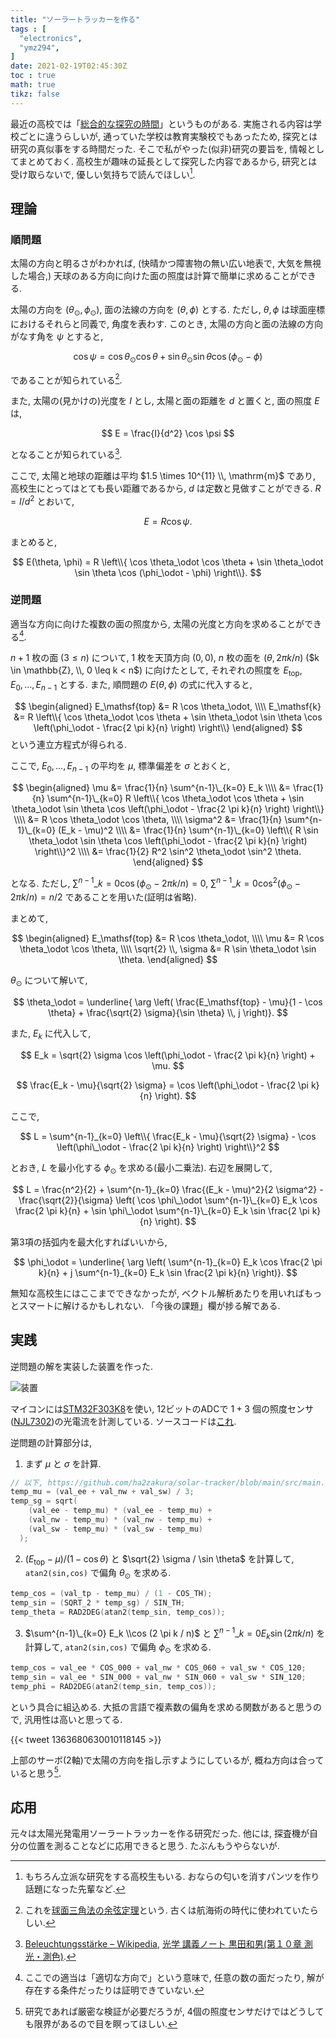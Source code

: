 ```yaml
---
title: "ソーラートラッカーを作る"
tags : [
  "electronics",
  "ymz294",
]
date: 2021-02-19T02:45:30Z
toc : true
math: true
tikz: false
---
```


最近の高校では「[総合的な探究の時間](https://www.mext.go.jp/content/1407196_21_1_1_2.pdf)」というものがある.
実施される内容は学校ごとに違うらしいが,
通っていた学校は教育実験校でもあったため,
探究とは研究の真似事をする時間だった.
そこで私がやった(似非)研究の要旨を,
情報としてまとめておく.
高校生が趣味の延長として探究した内容であるから,
研究とは受け取らないで, 優しい気持ちで読んでほしい[^1].
[^1]: もちろん立派な研究をする高校生もいる.
おならの匂いを消すパンツを作り話題になった先輩など.

## 理論

### 順問題

太陽の方向と明るさがわかれば,
(快晴かつ障害物の無い広い地表で, 大気を無視した場合,)
天球のある方向に向けた面の照度は計算で簡単に求めることができる.

太陽の方向を $(\theta_\odot, \phi_\odot)$,
面の法線の方向を $(\theta, \phi)$ とする.
ただし, $\theta,\phi$ は球面座標におけるそれらと同義で, 角度を表わす.
このとき, 太陽の方向と面の法線の方向がなす角を $\psi$ とすると,

$$
\cos \psi =
\cos \theta_\odot \cos \theta +
\sin \theta_\odot \sin \theta
\cos (\phi_\odot - \phi)
$$

であることが知られている[^2].
[^2]: これを[球面三角法の余弦定理](https://ja.wikipedia.org/wiki/球面三角法#球面三角法の基本公式)という.
古くは航海術の時代に使われていたらしい.

また, 太陽の(見かけの)光度を $I$ とし,
太陽と面の距離を $d$ と置くと,
面の照度 $E$ は,

$$
E = \frac{I}{d^2} \cos \psi
$$

となることが知られている[^3].
[^3]: [Beleuchtungsstärke – Wikipedia](https://de.wikipedia.org/wiki/Beleuchtungsst%C3%A4rke#Photometrisches_Entfernungsgesetz),
[光学 講義ノート 黒田和男(第１０章 測光・測色)](http://qopt.iis.u-tokyo.ac.jp/optics/10radiometryU_A4.pdf#page=4).

ここで, 太陽と地球の距離は平均 $1.5 \times 10^{11} \\, \mathrm{m}$ であり,
高校生にとってはとても長い距離であるから, $d$ は定数と見做すことができる.
$R = I/d^2$ とおいて,

$$
E = R \cos \psi.
$$

まとめると,

$$
E(\theta, \phi) = R \left\\{
  \cos \theta_\odot \cos \theta +
  \sin \theta_\odot \sin \theta
  \cos (\phi_\odot - \phi)
\right\\}.
$$

### 逆問題

適当な方向に向けた複数の面の照度から,
太陽の光度と方向を求めることができる[^4].
[^4]: ここでの適当は「適切な方向で」という意味で,
任意の数の面だったり,
解が存在する条件だったりは証明できていない.

$n+1$ 枚の面 ($3 \leq n$) について, $1$ 枚を天頂方向 $(0,0)$,
$n$ 枚の面を $(\theta, 2 \pi k / n)$ ($k \in \mathbb{Z}, \\, 0 \leq k < n$)
に向けたとして,
それぞれの照度を $E_\mathsf{top}, E_0, \dots, E_{n-1}$ とする.
また, 順問題の $E(\theta,\phi)$ の式に代入すると,

$$
\begin{aligned}
  E_\mathsf{top} &= R \cos \theta_\odot, \\\\ 
  E_\mathsf{k} &= R \left\\{
    \cos \theta_\odot \cos \theta +
    \sin \theta_\odot \sin \theta
    \cos \left(\phi_\odot - \frac{2 \pi k}{n} \right)
  \right\\}
\end{aligned}
$$
という連立方程式が得られる.

ここで, $E_0, \dots, E_{n-1}$ の平均を $\mu$, 標準偏差を $\sigma$ とおくと,

$$
\begin{aligned}
  \mu
  &= \frac{1}{n} \sum^{n-1}\_{k=0} E_k \\\\ 
  &= \frac{1}{n} \sum^{n-1}\_{k=0} R \left\\{
      \cos \theta_\odot \cos \theta +
      \sin \theta_\odot \sin \theta
      \cos \left(\phi_\odot - \frac{2 \pi k}{n} \right)
    \right\\} \\\\ 
  &= R \cos \theta_\odot \cos \theta, \\\\ 
  \sigma^2
  &= \frac{1}{n} \sum^{n-1}\_{k=0} (E_k - \mu)^2 \\\\ 
  &= \frac{1}{n} \sum^{n-1}\_{k=0} \left\\{
      R \sin \theta_\odot \sin \theta
      \cos \left(\phi_\odot - \frac{2 \pi k}{n} \right)
    \right\\}^2 \\\\ 
  &= \frac{1}{2} R^2 \sin^2 \theta_\odot \sin^2 \theta.
\end{aligned}
$$

となる. ただし,
$\sum^{n-1}\_{k=0} \cos \left(\phi_\odot - 2 \pi k / n \right) = 0$,
$\sum^{n-1}\_{k=0} \cos^2 \left(\phi_\odot - 2 \pi k / n \right) = n/2$
であることを用いた(証明は省略).

まとめて,

$$
\begin{aligned}
  E_\mathsf{top} &= R \cos \theta_\odot, \\\\ 
  \mu &= R \cos \theta_\odot \cos \theta, \\\\ 
  \sqrt{2} \\, \sigma &= R \sin \theta_\odot \sin \theta.
\end{aligned}
$$

$\theta_\odot$ について解いて,

$$
\theta_\odot = \underline{ \arg \left(
    \frac{E_\mathsf{top} - \mu}{1 - \cos \theta}
    +
    \frac{\sqrt{2} \sigma}{\sin \theta} \\, j
\right)}.
$$

また, $E_k$ に代入して,

$$
E_k = \sqrt{2} \sigma \cos \left(\phi_\odot - \frac{2 \pi k}{n} \right) + \mu.
$$

$$
\frac{E_k - \mu}{\sqrt{2} \sigma} = \cos \left(\phi_\odot - \frac{2 \pi k}{n} \right).
$$

ここで,

$$
L = \sum^{n-1}_{k=0} \left\\{
  \frac{E_k - \mu}{\sqrt{2} \sigma} - \cos \left(\phi\_\odot - \frac{2 \pi k}{n} \right)
\right\\}^2
$$

とおき, $L$ を最小化する $\phi_\odot$ を求める(最小二乗法).
右辺を展開して,

$$
L =
  \frac{n^2}{2} +
  \sum^{n-1}_{k=0} \frac{(E_k - \mu)^2}{2 \sigma^2} -
  \frac{\sqrt{2}}{\sigma} \left(
    \cos \phi\_\odot \sum^{n-1}\_{k=0} E_k \cos \frac{2 \pi k}{n} +
    \sin \phi\_\odot \sum^{n-1}\_{k=0} E_k \sin \frac{2 \pi k}{n}
  \right).
$$

第3項の括弧内を最大化すればいいから,

$$
\phi_\odot = \underline{ \arg \left(
  \sum^{n-1}_{k=0} E_k \cos \frac{2 \pi k}{n} +
  j \sum^{n-1}_{k=0} E_k \sin \frac{2 \pi k}{n}
\right)}.
$$

無知な高校生にはここまでできなかったが,
ベクトル解析あたりを用いればもっとスマートに解けるかもしれない.
「今後の課題」欄が捗る解である.

## 実践

逆問題の解を実装した装置を作った.

![装置](../../../img/posts/electronics/solar-tracker-1.jpg)

マイコンには[STM32F303K8](https://www.st.com/en/evaluation-tools/nucleo-f303k8.html)を使い,
12ビットのADCで $1+3$ 個の照度センサ([NJL7302](https://www.njr.co.jp/electronic_device/products/NJL7302L-F3.html))の光電流を計測している.
ソースコードは[これ](https://github.com/ha2zakura/solar-tracker).

逆問題の計算部分は,
1. まず $\mu$ と $\sigma$ を計算.

```cpp
// 以下, https://github.com/ha2zakura/solar-tracker/blob/main/src/main.cppより抜粋
temp_mu = (val_ee + val_nw + val_sw) / 3;
temp_sg = sqrt(
    (val_ee - temp_mu) * (val_ee - temp_mu) +
    (val_nw - temp_mu) * (val_nw - temp_mu) +
    (val_sw - temp_mu) * (val_sw - temp_mu)
  );
```

2. $(E_\mathsf{top} - \mu)/(1 - \cos \theta)$ と
$\sqrt{2} \sigma / \sin \theta$ を計算して,
`atan2(sin,cos)` で偏角 $\theta_\odot$ を求める.

```cpp
temp_cos = (val_tp - temp_mu) / (1 - COS_TH);
temp_sin = (SQRT_2 * temp_sg) / SIN_TH;
temp_theta = RAD2DEG(atan2(temp_sin, temp_cos));
```

3. $\sum^{n-1}\_{k=0} E_k \\cos (2 \pi k / n)$ と
$\sum^{n-1}\_{k=0} E_k \sin (2 \pi k / n)$ を計算して,
`atan2(sin,cos)` で偏角 $\phi_\odot$ を求める.

```cpp
temp_cos = val_ee * COS_000 + val_nw * COS_060 + val_sw * COS_120;
temp_sin = val_ee * SIN_000 + val_nw * SIN_060 + val_sw * SIN_120;
temp_phi = RAD2DEG(atan2(temp_sin, temp_cos));
```

という具合に組込める.
大抵の言語で複素数の偏角を求める関数があると思うので,
汎用性は高いと思ってる.

{{< tweet 1363680630010118145 >}}

上部のサーボ(2軸)で太陽の方向を指し示すようにしているが,
概ね方向は合っていると思う[^5].
[^5]: 研究であれば厳密な検証が必要だろうが,
4個の照度センサだけではどうしても限界があるので目を瞑ってほしい.

## 応用

元々は太陽光発電用ソーラートラッカーを作る研究だった.
他には, 探査機が自分の位置を測ることなどに応用できると思う.
たぶんもうやらないが.
